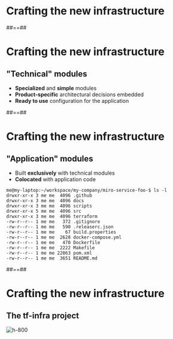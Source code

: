 
<!-- .slide: data-background="./assets/images/dan-schiumarini-6o-K6uyKD2U-unsplash.jpg" class="transition" -->

# Crafting the new infrastructure

##==##

# Crafting the new infrastructure
## "Technical" modules

- **Specialized** and **simple** modules
- **Product-specific** architectural decisions embedded
- **Ready to use** configuration for the application

##==##

# Crafting the new infrastructure
## "Application" modules

- Built **exclusively** with technical modules
- **Colocated** with application code

```shell
me@my-laptop:~/workspace/my-company/miro-service-foo-$ ls -l
drwxr-xr-x 3 me me  4096 .github
drwxr-xr-x 3 me me  4096 docs
drwxr-xr-x 3 me me  4096 scripts
drwxr-xr-x 5 me me  4096 src
drwxr-xr-x 3 me me  4096 terraform
-rw-r--r-- 1 me me   372 .gitignore
-rw-r--r-- 1 me me   590 .releaserc.json
-rw-r--r-- 1 me me    67 build.properties
-rw-r--r-- 1 me me  2628 docker-compose.yml
-rw-r--r-- 1 me me   470 Dockerfile
-rw-r--r-- 1 me me  2222 Makefile
-rw-r--r-- 1 me me 22863 pom.xml
-rw-r--r-- 1 me me  3651 README.md
```

##==##

# Crafting the new infrastructure
## The tf-infra project

![h-800](./assets/images/tf-infra.jpg)